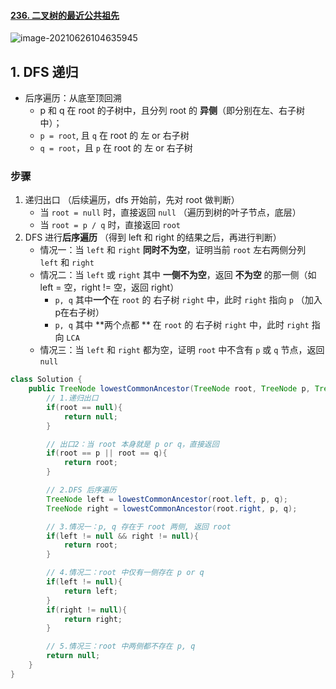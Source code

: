 #### [236. 二叉树的最近公共祖先](https://leetcode-cn.com/problems/lowest-common-ancestor-of-a-binary-tree/)

![image-20210626104635945](https://raw.githubusercontent.com/TWDH/Leetcode-From-Zero/pictures/img/image-20210626104635945.png)

## 1. DFS 递归

- 后序遍历：从底至顶回溯
  - p 和 q 在 root 的子树中，且分列 root 的 **异侧**（即分别在左、右子树中）；
  - `p = root`, 且 `q` 在 root 的 左 or 右子树
  - `q = root`，且 `p` 在 root 的 左 or 右子树

### 步骤

1. 递归出口 （后续遍历，dfs 开始前，先对 root 做判断）
   - 当 `root = null` 时，直接返回 `null` （遍历到树的叶子节点，底层）
   - 当 `root = p / q` 时，直接返回 `root`
2. DFS 进行**后序遍历** （得到 left 和 right 的结果之后，再进行判断）
   - 情况一：当 `left` 和 `right` **同时不为空**，证明当前 `root` 左右两侧分列 `left` 和 `right`
   - 情况二：当 `left` 或 `right` 其中 **一侧不为空**，返回 **不为空** 的那一侧（如 left = 空，right != 空，返回 right）
     - `p, q` 其中**一个**在 `root` 的 右子树 `right` 中，此时 `right` 指向 `p` （加入p在右子树）
     - `p, q` 其中 **两个点都 ** 在 `root` 的 右子树 `right` 中，此时 `right` 指向 `LCA` 
   - 情况三：当 `left` 和 `right` 都为空，证明 `root` 中不含有 `p` 或 `q` 节点，返回 `null`

```java
class Solution {
    public TreeNode lowestCommonAncestor(TreeNode root, TreeNode p, TreeNode q) {
        // 1.递归出口
        if(root == null){
            return null;
        }

        // 出口2：当 root 本身就是 p or q，直接返回
        if(root == p || root == q){
            return root;
        }

        // 2.DFS 后序遍历
        TreeNode left = lowestCommonAncestor(root.left, p, q);
        TreeNode right = lowestCommonAncestor(root.right, p, q);

        // 3.情况一：p, q 存在于 root 两侧, 返回 root
        if(left != null && right != null){
            return root;
        }

        // 4.情况二：root 中仅有一侧存在 p or q
        if(left != null){
            return left;
        }
        if(right != null){
            return right;
        }

        // 5.情况三：root 中两侧都不存在 p, q
        return null;
    }
}
```



























